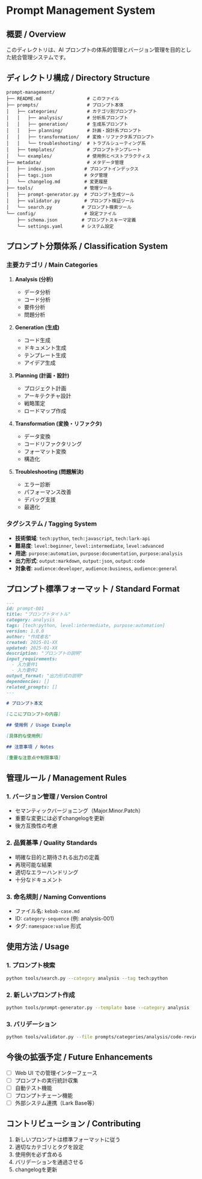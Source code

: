 # Prompt Management System

## 概要 / Overview

このディレクトリは、AI プロンプトの体系的管理とバージョン管理を目的とした統合管理システムです。

## ディレクトリ構成 / Directory Structure

```
prompt-management/
├── README.md                 # このファイル
├── prompts/                  # プロンプト本体
│   ├── categories/           # カテゴリ別プロンプト
│   │   ├── analysis/         # 分析系プロンプト
│   │   ├── generation/       # 生成系プロンプト
│   │   ├── planning/         # 計画・設計系プロンプト
│   │   ├── transformation/   # 変換・リファクタ系プロンプト
│   │   └── troubleshooting/  # トラブルシューティング系
│   ├── templates/            # プロンプトテンプレート
│   └── examples/             # 使用例とベストプラクティス
├── metadata/                 # メタデータ管理
│   ├── index.json           # プロンプトインデックス
│   ├── tags.json            # タグ管理
│   └── changelog.md         # 変更履歴
├── tools/                   # 管理ツール
│   ├── prompt-generator.py  # プロンプト生成ツール
│   ├── validator.py         # プロンプト検証ツール
│   └── search.py           # プロンプト検索ツール
└── config/                  # 設定ファイル
    ├── schema.json         # プロンプトスキーマ定義
    └── settings.yaml       # システム設定
```

## プロンプト分類体系 / Classification System

### 主要カテゴリ / Main Categories

1. **Analysis (分析)**
   - データ分析
   - コード分析
   - 要件分析
   - 問題分析

2. **Generation (生成)**
   - コード生成
   - ドキュメント生成
   - テンプレート生成
   - アイデア生成

3. **Planning (計画・設計)**
   - プロジェクト計画
   - アーキテクチャ設計
   - 戦略策定
   - ロードマップ作成

4. **Transformation (変換・リファクタ)**
   - データ変換
   - コードリファクタリング
   - フォーマット変換
   - 構造化

5. **Troubleshooting (問題解決)**
   - エラー診断
   - パフォーマンス改善
   - デバッグ支援
   - 最適化

### タグシステム / Tagging System

- **技術領域**: `tech:python`, `tech:javascript`, `tech:lark-api`
- **難易度**: `level:beginner`, `level:intermediate`, `level:advanced`
- **用途**: `purpose:automation`, `purpose:documentation`, `purpose:analysis`
- **出力形式**: `output:markdown`, `output:json`, `output:code`
- **対象者**: `audience:developer`, `audience:business`, `audience:general`

## プロンプト標準フォーマット / Standard Format

```markdown
---
id: prompt-001
title: "プロンプトタイトル"
category: analysis
tags: [tech:python, level:intermediate, purpose:automation]
version: 1.0.0
author: "作成者名"
created: 2025-01-XX
updated: 2025-01-XX
description: "プロンプトの説明"
input_requirements:
  - 入力要件1
  - 入力要件2
output_format: "出力形式の説明"
dependencies: []
related_prompts: []
---

# プロンプト本文

[ここにプロンプトの内容]

## 使用例 / Usage Example

[具体的な使用例]

## 注意事項 / Notes

[重要な注意点や制限事項]
```

## 管理ルール / Management Rules

### 1. バージョン管理 / Version Control
- セマンティックバージョニング（Major.Minor.Patch）
- 重要な変更には必ずchangelogを更新
- 後方互換性の考慮

### 2. 品質基準 / Quality Standards
- 明確な目的と期待される出力の定義
- 再現可能な結果
- 適切なエラーハンドリング
- 十分なドキュメント

### 3. 命名規則 / Naming Conventions
- ファイル名: `kebab-case.md`
- ID: `category-sequence` (例: analysis-001)
- タグ: `namespace:value` 形式

## 使用方法 / Usage

### 1. プロンプト検索
```bash
python tools/search.py --category analysis --tag tech:python
```

### 2. 新しいプロンプト作成
```bash
python tools/prompt-generator.py --template base --category analysis
```

### 3. バリデーション
```bash
python tools/validator.py --file prompts/categories/analysis/code-review.md
```

## 今後の拡張予定 / Future Enhancements

- [ ] Web UI での管理インターフェース
- [ ] プロンプトの実行統計収集
- [ ] 自動テスト機能
- [ ] プロンプトチェーン機能
- [ ] 外部システム連携（Lark Base等）

## コントリビューション / Contributing

1. 新しいプロンプトは標準フォーマットに従う
2. 適切なカテゴリとタグを設定
3. 使用例を必ず含める
4. バリデーションを通過させる
5. changelogを更新